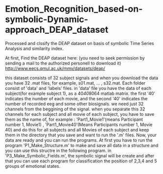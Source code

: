 # Emotion_Recognition_based-on-symbolic-Dynamic-approach_DEAP_dataset

Processed and clssify the DEAP dataset on basis of symbolic Time Series Analysis and similarity index.

At first, Find the DEAP dataset here: (you need to seek permission by sending a mail to the authorized personell to download it) http://www.eecs.qmul.ac.uk/mmv/datasets/deap/

this dataset consists of 32 subject signals and when you download the data you have 32 .mat files, for example, s01.mat, ... , s32.mat.
Each folder consist of 'data' and 'labels' files. in 'data' file you have the data of each subject(for example subject 1), as a 40*40*8064 matlab matrix. the first '40' indicates the number of each movie, and the second '40' indicates the number of recorded eeg and some other biosignals. we need just 32 channels from the beggining of the signal. when you separate this 32 channels for each subject and all movie of each subject, you have to save them as the name of, for example : 'Part1_Movie1'(means Participant number 1, Movie1) , 'Part1_Movie40'(Means Participants number 1, Movie 40) and do this for all subjects and all Movies of each subject and keep them in the directory that you save and want to run the '.m' files.
Now, your data are ready and you can run the programs.
At first you have to run the program 'P1_Make_Structure.m' to make and save all data in a structure and you can use this structre in the following program.
in 'P3_Make_Symbolic_Fields.m', the symbolic signal will be create and after that you can use each program for classification the position of 2,3,4 and 5 groups of emotional states.

